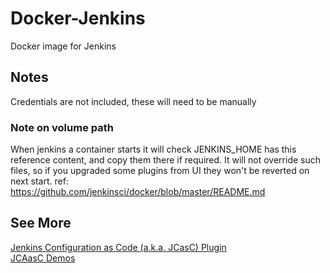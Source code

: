 # Docker-Jenkins
Docker image for Jenkins

## Notes
Credentials are not included, these will need to be manually

### Note on volume path

When jenkins a container starts it will check JENKINS_HOME has this reference content, and copy them there if required. It will not override such files, so if you upgraded some plugins from UI they won't be reverted on next start. ref: https://github.com/jenkinsci/docker/blob/master/README.md

## See More

[Jenkins Configuration as Code (a.k.a. JCasC) Plugin](https://github.com/jenkinsci/configuration-as-code-plugin/blob/master/README.md)  
[JCAasC Demos](https://github.com/jenkinsci/configuration-as-code-plugin/tree/master/demos)
